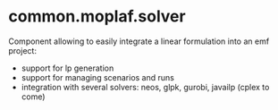 common.moplaf.solver
====================

Component allowing to easily integrate a linear formulation into an emf project:
- support for lp generation
- support for managing scenarios and runs
- integration with several solvers: neos, glpk, gurobi, javailp (cplex to come)
